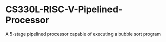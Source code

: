 # CS330L-RISC-V-Pipelined-Processor
A 5-stage pipelined processor capable of executing a bubble sort program
